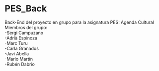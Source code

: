 # PES_Back
Back-End del proyecto en grupo para la asignatura PES: Agenda Cultural  <br>
Miembros del grupo: <br>
-Sergi Campuzano <br>
-Adrià Espinoza <br>
-Marc Turu <br>
-Carla Granados <br>
-Javi Abella <br>
-Mario Martín <br>
-Rubén Dabrio

